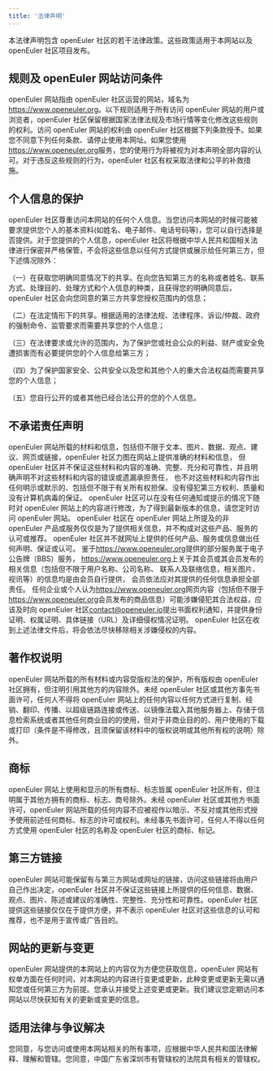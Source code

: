```yaml
---
title: '法律声明'
---
```


<!--  TODO: BANNER -->
<script setup lang="ts">
import banner from '@/assets/banner-secondary.png';
import search from '@/assets/illustrations/search.png';

import BannerLevel2 from '@/components/BannerLevel2.vue';
</script>

<ClientOnly>
  <BannerLevel2
    :background-image="banner"
    background-text="LEGAL"
    title="法律声明"
    :illustration="search"
  />
</ClientOnly>
<div  style="margin-top:var(--o-spacing-h1)">

本法律声明包含 openEuler 社区的若干法律政策。这些政策适用于本网站以及 openEuler 社区项目发布。

## 规则及 openEuler 网站访问条件

openEuler 网站指由 openEuler 社区运营的网站，域名为<https://www.openeuler.org>。以下规则适用于所有访问 openEuler 网站的用户或浏览者，openEuler 社区保留根据国家法律法规及市场行情等变化修改这些规则的权利。访问 openEuler 网站的权利由 openEuler 社区根据下列条款授予。如果您不同意下列任何条款、请停止使用本网址。如果您使用<https://www.openeuler.org>服务，您的使用行为将被视为对本声明全部内容的认可。对于违反这些规则的行为，openEuler 社区有权采取法律和公平的补救措施。

## 个人信息的保护

openEuler 社区尊重访问本网站的任何个人信息。当您访问本网站的时候可能被要求提供您个人的基本资料(如姓名、电子邮件、电话号码等)，您可以自行选择是否提供。对于您提供的个人信息，openEuler 社区将根据中华人民共和国相关法律进行保密并严格保管，不会将这些信息以任何方式提供或展示给任何第三方，但下述情况除外：

（一）在获取您明确同意情况下的共享。在向您告知第三方的名称或者姓名、联系方式、处理目的、处理方式和个人信息的种类，且获得您的明确同意后，openEuler 社区会向您同意的第三方共享您授权范围内的信息；

（二）在法定情形下的共享。根据适用的法律法规、法律程序、诉讼/仲裁、政府的强制命令、监管要求而需要共享您的个人信息；

（三）在法律要求或允许的范围内，为了保护您或社会公众的利益、财产或安全免遭损害而有必要提供您的个人信息给第三方；

（四）为了保护国家安全、公共安全以及您和其他个人的重大合法权益而需要共享您的个人信息；

（五）您自行公开的或者其他已经合法公开的您的个人信息。

## 不承诺责任声明

openEuler 网站所载的材料和信息，包括但不限于文本、图片、数据、观点、建议、网页或链接，openEuler 社区力图在网站上提供准确的材料和信息，
但 openEuler 社区并不保证这些材料和内容的准确、完整、充分和可靠性，并且明确声明不对这些材料和内容的错误或遗漏承担责任，
也不对这些材料和内容作出任何明示或默示的、包括但不限于有关所有权担保、没有侵犯第三方权利、质量和没有计算机病毒的保证。
openEuler 社区可以在没有任何通知或提示的情况下随时对 openEuler 网站上的内容进行修改，为了得到最新版本的信息，请您定时访问 openEuler 网站。
openEuler 社区在 openEuler 网站上所提及的非 openEuler 产品或服务仅仅是为了提供相关信息，并不构成对这些产品、服务的认可或推荐。
openEuler 社区并不就网址上提供的任何产品、服务或信息做出任何声明、保证或认可。
鉴于<https://www.openeuler.org>提供的部分服务属于电子公告牌（BBS）服务，
<https://www.openeuler.org>上关于其会员或其会员发布的相关信息（包括但不限于用户名称、公司名称、 联系人及联络信息，相关图片、视讯等）的信息均是由会员自行提供，
会员依法应对其提供的任何信息承担全部责任。
任何企业或个人认为<https://www.openeuler.org>网页内容（包括但不限于<https://www.openeuler.org>会员发布的商品信息）可能涉嫌侵犯其合法权益，应该及时向 openEuler 社区<contact@openeuler.io>提出书面权利通知，并提供身份证明、权属证明、具体链接（URL）及详细侵权情况证明。
openEuler 社区在收到上述法律文件后，将会依法尽快移除相关涉嫌侵权的内容。

## 著作权说明

openEuler 网站所载的所有材料或内容受版权法的保护，所有版权由 openEuler 社区拥有，但注明引用其他方的内容除外。未经 openEuler 社区或其他方事先书面许可，任何人不得将 openEuler 网站上的任何内容以任何方式进行复制、经销、翻印、传播、以超级链路连接或传送、以镜像法载入其他服务器上、存储于信息检索系统或者其他任何商业目的的使用，但对于非商业目的的、用户使用的下载或打印（条件是不得修改，且须保留该材料中的版权说明或其他所有权的说明）除外。

## 商标

openEuler 网站上使用和显示的所有商标、标志皆属 openEuler 社区所有，但注明属于其他方拥有的商标、标志、商号除外。未经 openEuler 社区或其他方书面许可，openEuler 网站所载的任何内容不应被视作以暗示、不反对或其他形式授予使用前述任何商标、标志的许可或权利。未经事先书面许可，任何人不得以任何方式使用 openEuler 社区的名称及 openEuler 社区的商标、标记。

## 第三方链接

openEuler 网站可能保留有与第三方网站或网址的链接，访问这些链接将由用户自己作出决定，openEuler 社区并不保证这些链接上所提供的任何信息、数据、观点、图片、陈述或建议的准确性、完整性、充分性和可靠性。openEuler 社区提供这些链接仅仅在于提供方便，并不表示 openEuler 社区对这些信息的认可和推荐，也不是用于宣传或广告目的。

## 网站的更新与变更

openEuler 网站提供的本网站上的内容仅为方便您获取信息，openEuler 网站有权单方面在任何时间，对本网站的内容进行变更或更新，此种变更或更新无需以通知您或任何第三方为前提。您承认并接受上述变更或更新。我们建议您定期访问本网站以尽快获知有关的更新或变更的信息。

## 适用法律与争议解决

您同意，与您访问或使用本网站相关的所有事项，应根据中华人民共和国法律解释、理解和管辖。您同意，中国广东省深圳市有管辖权的法院具有相关的管辖权。

</div>
